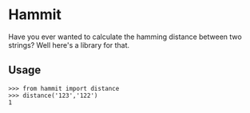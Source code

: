 # Hammit

Have you ever wanted to calculate the hamming distance between two strings? Well here's a library for that.

## Usage

```
>>> from hammit import distance
>>> distance('123','122')
1 
```
